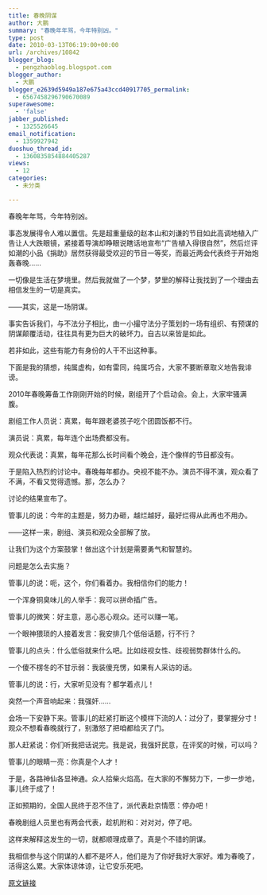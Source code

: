 ```yaml
---
title: 春晚阴谋
author: 大鹏
summary: "春晚年年骂，今年特别凶。"
type: post
date: 2010-03-13T06:19:00+00:00
url: /archives/10842
blogger_blog:
  - pengzhaoblog.blogspot.com
blogger_author:
  - 大鹏
blogger_e2639d5949a187e675a43ccd40917705_permalink:
  - 6567458296790670089
superawesome:
  - 'false'
jabber_published:
  - 1325526645
email_notification:
  - 1359927942
duoshuo_thread_id:
  - 1360835854884405287
views:
  - 12
categories:
  - 未分类

---
```

春晚年年骂，今年特别凶。

事态发展得令人难以置信。先是超重量级的赵本山和刘谦的节目如此高调地植入广告让人大跌眼镜，紧接着导演却睁眼说瞎话地宣布“广告植入得很自然”，然后烂评如潮的小品《捐助》居然获得最受欢迎的节目一等奖，而最近两会代表终于开始炮轰春晚……

一切像是生活在梦境里。然后我就做了一个梦，梦里的解释让我找到了一个理由去相信发生的一切是真实。

——其实，这是一场阴谋。

事实告诉我们，与不法分子相比，由一小撮守法分子策划的一场有组织、有预谋的阴谋颠覆活动，往往具有更为巨大的破坏力。自古以来皆是如此。

若非如此，这些有能力有身份的人干不出这种事。

下面是我的猜想，纯属虚构，如有雷同，纯属巧合，大家不要断章取义地告我诽谤。

2010年春晚筹备工作刚刚开始的时候，剧组开了个启动会。会上，大家牢骚满腹。

剧组工作人员说：真累，每年跟老婆孩子吃个团圆饭都不行。

演员说：真累，每年连个出场费都没有。

观众代表说：真累，每年花那么长时间看个晚会，连个像样的节目都没有。

于是陷入热烈的讨论中。春晚每年都办。央视不能不办。演员不得不演，观众看了不满，不看又觉得遗憾。那，怎么办？

讨论的结果宣布了。

管事儿的说：今年的主题是，努力办砸，越烂越好，最好烂得从此再也不用办。

——这样一来，剧组、演员和观众全部解了放。

让我们为这个方案鼓掌！做出这个计划是需要勇气和智慧的。

问题是怎么去实施？

管事儿的说：呃，这个，你们看着办。我相信你们的能力！

一个浑身铜臭味儿的人举手：我可以拼命插广告。

管事儿的微笑：好主意，恶心恶心观众。还可以赚一笔。

一个眼神猥琐的人接着发言：我安排几个低俗话题，行不行？

管事儿的点头：什么低俗就来什么吧。比如歧视女性、歧视弱势群体什么的。

一个傻不楞冬的不甘示弱：我装傻充愣，如果有人采访的话。

管事儿的说：行，大家听见没有？都学着点儿！

突然一个声音响起来：我强奸……

会场一下安静下来。管事儿的赶紧打断这个模样下流的人：过分了，要掌握分寸！观众不想看春晚就行了，别激怒了把咱都给灭了门。

那人赶紧说：你们听我把话说完。我是说，我强奸民意，在评奖的时候，可以吗？

管事儿的眼睛一亮：你真是个人才！

于是，各路神仙各显神通。众人拾柴火焰高。在大家的不懈努力下，一步一步地，事儿终于成了！

正如预期的，全国人民终于忍不住了，派代表赴京情愿：停办吧！

春晚剧组人员里也有两会代表，趁机附和：对对对，停了吧。

这样来解释这发生的一切，就都顺理成章了。真是个不错的阴谋。

我相信参与这个阴谋的人都不是坏人，他们是为了你好我好大家好。难为春晚了，活得这么累。大家体谅体谅，让它安乐死吧。

[原文链接](http://dapengde.com/archives/10842)

